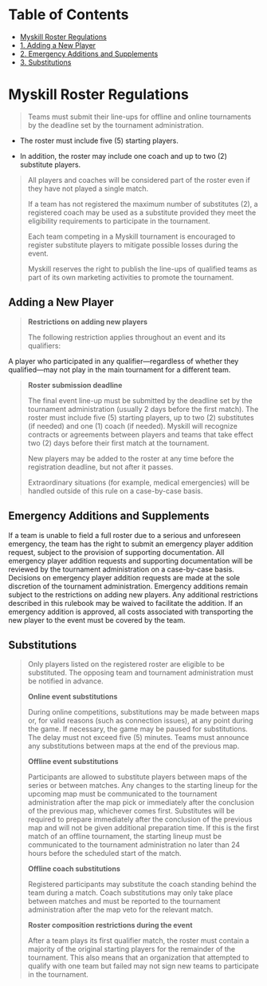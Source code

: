 # Table of Contents

- [Myskill Roster Regulations](#myskill-roster-regulations)
- [1. Adding a New Player](#adding-a-new-player)
- [2. Emergency Additions and Supplements](#emergency-additions-and-supplements)
- [3. Substitutions](#substitutions)

# Myskill Roster Regulations

> Teams must submit their line-ups for offline and online tournaments by the deadline set by the tournament administration.

- The roster must include five (5) starting players.

- In addition, the roster may include one coach and up to two (2) substitute players.

> All players and coaches will be considered part of the roster even if they have not played a single match.
>
> If a team has not registered the maximum number of substitutes (2), a registered coach may be used as a substitute provided they meet the eligibility requirements to participate in the tournament.
>
> Each team competing in a Myskill tournament is encouraged to register substitute players to mitigate possible losses during the event.
>
> Myskill reserves the right to publish the line-ups of qualified teams as part of its own marketing activities to promote the tournament.

## Adding a New Player

> **Restrictions on adding new players**
>
> The following restriction applies throughout an event and its qualifiers:

A player who participated in any qualifier—regardless of whether they qualified—may not play in the main tournament for a different team.

> **Roster submission deadline**
>
> The final event line-up must be submitted by the deadline set by the tournament administration (usually 2 days before the first match). The roster must include five (5) starting players, up to two (2) substitutes (if needed) and one (1) coach (if needed). Myskill will recognize contracts or agreements between players and teams that take effect two (2) days before their first match at the tournament.
>
> New players may be added to the roster at any time before the registration deadline, but not after it passes.
>
> Extraordinary situations (for example, medical emergencies) will be handled outside of this rule on a case-by-case basis.

## Emergency Additions and Supplements

If a team is unable to field a full roster due to a serious and unforeseen emergency, the team has the right to submit an emergency player addition request, subject to the provision of supporting documentation.
All emergency player addition requests and supporting documentation will be reviewed by the tournament administration on a case-by-case basis. Decisions on emergency player addition requests are made at the sole discretion of the tournament administration.
Emergency additions remain subject to the restrictions on adding new players. Any additional restrictions described in this rulebook may be waived to facilitate the addition.
If an emergency addition is approved, all costs associated with transporting the new player to the event must be covered by the team.

## Substitutions

> Only players listed on the registered roster are eligible to be substituted. The opposing team and tournament administration must be notified in advance.
>
> **Online event substitutions**
>
> During online competitions, substitutions may be made between maps or, for valid reasons (such as connection issues), at any point during the game. If necessary, the game may be paused for substitutions. The delay must not exceed five (5) minutes. Teams must announce any substitutions between maps at the end of the previous map.
>
> **Offline event substitutions**
>
> Participants are allowed to substitute players between maps of the series or between matches.
Any changes to the starting lineup for the upcoming map must be communicated to the tournament administration after the map pick or immediately after the conclusion of the previous map, whichever comes first.
Substitutes will be required to prepare immediately after the conclusion of the previous map and will not be given additional preparation time.
If this is the first match of an offline tournament, the starting lineup must be communicated to the tournament administration no later than 24 hours before the scheduled start of the match.
>
> **Offline coach substitutions**
>
> Registered participants may substitute the coach standing behind the team during a match. Coach substitutions may only take place between matches and must be reported to the tournament administration after the map veto for the relevant match.
>
> **Roster composition restrictions during the event**
>
> After a team plays its first qualifier match, the roster must contain a majority of the original starting players for the remainder of the tournament.
> This also means that an organization that attempted to qualify with one team but failed may not sign new teams to participate in the tournament.

